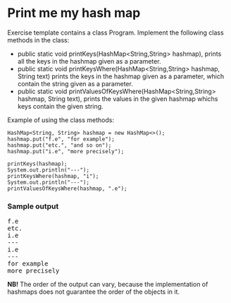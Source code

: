 # Print me my hash map

Exercise template contains a class Program. Implement the following class methods in the class:

- public static void printKeys(HashMap<String,String> hashmap), prints all the keys in the hashmap given as a parameter.
- public static void printKeysWhere(HashMap<String,String> hashmap, String text) prints the keys in the hashmap given 
  as a parameter, which contain the string given as a parameter.
- public static void printValuesOfKeysWhere(HashMap<String,String> hashmap, String text), prints the values in the 
  given hashmap whichs keys contain the given string.

Example of using the class methods:

```
HashMap<String, String> hashmap = new HashMap<>();
hashmap.put("f.e", "for example");
hashmap.put("etc.", "and so on");
hashmap.put("i.e", "more precisely");

printKeys(hashmap);
System.out.println("---");
printKeysWhere(hashmap, "i");
System.out.println("---");
printValuesOfKeysWhere(hashmap, ".e");
```

### Sample output

<pre>
f.e
etc.
i.e
---
i.e
---
for example
more precisely
</pre>

__NB!__ The order of the output can vary, because the implementation of hashmaps does not guarantee the order of the 
objects in it.